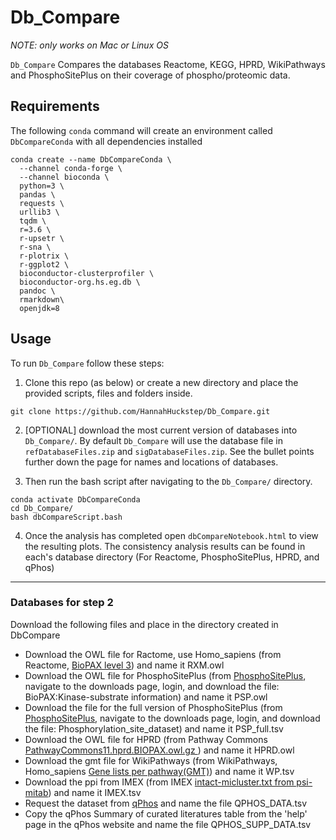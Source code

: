 # Db_Compare

*NOTE: only works on Mac or Linux OS*

`Db_Compare` Compares the databases Reactome, KEGG, HPRD, WikiPathways and PhosphoSitePlus on their coverage of phospho/proteomic data.
 
## Requirements

The following `conda` command will create an environment called `DbCompareConda` with all dependencies installed

```
conda create --name DbCompareConda \
  --channel conda-forge \
  --channel bioconda \
  python=3 \
  pandas \
  requests \
  urllib3 \
  tqdm \
  r=3.6 \
  r-upsetr \
  r-sna \
  r-plotrix \
  r-ggplot2 \
  bioconductor-clusterprofiler \
  bioconductor-org.hs.eg.db \
  pandoc \
  rmarkdown\
  openjdk=8
```

## Usage

To run `Db_Compare` follow these steps:

1. Clone this repo (as below) or create a new directory and place the provided scripts, files and folders inside.

```
git clone https://github.com/HannahHuckstep/Db_Compare.git
```

2. [OPTIONAL] download the most current version of databases into `Db_Compare/`. By default `Db_Compare` 
will use the database file in `refDatabaseFiles.zip` and `sigDatabaseFiles.zip`. 
See the bullet points further down the page for names and locations of databases.

3. Then run the bash script after navigating to the `Db_Compare/` directory. 

```{bash}
conda activate DbCompareConda
cd Db_Compare/
bash dbCompareScript.bash
```


4. Once the analysis has completed open `dbCompareNotebook.html` to view the resulting plots.
The consistency analysis results can be found in each's database directory (For Reactome, PhosphoSitePlus, HPRD, and qPhos)


---

### Databases for step 2

Download the following files and place in the directory created in DbCompare
* Download the OWL file for Ractome, use Homo_sapiens (from Reactome, [BioPAX level 3](https://reactome.org/download/current/biopax.zip)) and name it RXM.owl
* Download the OWL file for PhosphoSitePlus (from [PhosphoSitePlus](https://www.phosphosite.org/staticDownloads),  navigate to the downloads page, login, and download the file: BioPAX:Kinase-substrate information) and name it PSP.owl
* Download the file for the full version of PhosphoSitePlus (from [PhosphoSitePlus](https://www.phosphosite.org/homeAction), navigate to the downloads page, login, and download the file: Phosphorylation_site_dataset) and name it PSP_full.tsv
* Download the OWL file for HPRD (from Pathway Commons [PathwayCommons11.hprd.BIOPAX.owl.gz ](https://www.pathwaycommons.org/archives/PC2/v11/PathwayCommons11.hprd.BIOPAX.owl.gz)) and name it HPRD.owl
* Download the gmt file for WikiPathways (from WikiPathways, Homo_sapiens [Gene lists per pathway(GMT)](http://data.wikipathways.org/current/gmt/wikipathways-20200810-gmt-Homo_sapiens.gmt)) and name it WP.tsv
* Download the ppi from IMEX (from IMEX [intact-micluster.txt from psi-mitab](https://www.ebi.ac.uk/intact/downloads)) and name it IMEX.tsv
* Request the dataset from [qPhos](http://qphos.cancerbio.info/download.php) and name the file QPHOS_DATA.tsv
* Copy the qPhos Summary of curated literatures table from the 'help' page in the qPhos website and name the file QPHOS_SUPP_DATA.tsv
